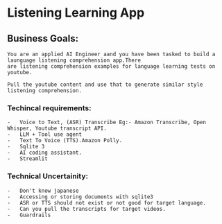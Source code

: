 # Listening Learning App

## Business Goals:
    You are an applied AI Engineer aand you have been tasked to build a launguage listening comprehension app.There
    are listening comprehension examples for language learning tests on youtube.

    Pull the youtube content and use that to generate similar style listening comprehension.
    
### Techincal requirements:
    -   Voice to Text, (ASR) Transcribe Eg:- Amazon Transcribe, Open Whisper, Youtube transcript API.
    -   LLM + Tool use agent
    -   Text To Voice (TTS).Amazon Polly.
    -   Sqlite 3
    -   AI coding assistant.
    -   Streamlit

### Technical Uncertainity:
    -   Don't know japanese
    -   Accessing or storing documents with sqlite3
    -   ASR or TTS should not exist or not good for target language.
    -   Can you pull the transcripts for target videos.
    -   Guardrails